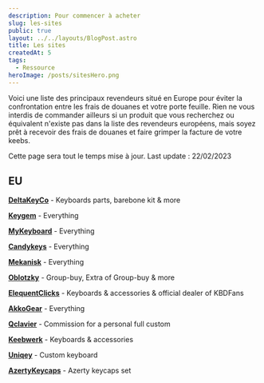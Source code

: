 ```yaml
---
description: Pour commencer à acheter
slug: les-sites
public: true
layout: ../../layouts/BlogPost.astro
title: Les sites
createdAt: 5
tags:
  - Ressource
heroImage: /posts/sitesHero.png
---
```



Voici une liste des principaux revendeurs situé en Europe pour éviter la confrontation entre les frais de douanes et votre porte feuille. Rien ne vous interdis de commander ailleurs si un produit que vous recherchez ou équivalent n'existe pas dans la liste des revendeurs européens, mais soyez prêt à recevoir des frais de douanes et faire grimper la facture de votre keebs.

Cette page sera tout le temps mise à jour.
Last update : 22/02/2023

## EU

[**DeltaKeyCo**](https://deltakeyco.com/) - Keyboards parts, barebone kit & more

[**Keygem**](https://keygem.com/) - Everything

[**MyKeyboard**](https://mykeyboard.eu/) - Everything

[**Candykeys**](https://candykeys.com/) - Everything

[**Mekanisk**](https://mekanisk.com/) - Everything

[**Oblotzky**](https://oblotzky.industries/) - Group-buy, Extra of Group-buy & more

[**ElequentClicks**](https://www.eloquentclicks.com/) - Keyboards & accessories & official dealer of KBDFans

[**AkkoGear**](https://akkogear.de/) - Everything

[**Qclavier**](https://www.qlavier.com/) - Commission for a personal full custom

[**Keebwerk**](https://www.keebwerk.com/) - Keyboards & accessories

[**Uniqey**](https://uniqey.net/en/) - Custom keyboard

[**AzertyKeycaps**](https://www.azertykeycaps.fr/) - Azerty keycaps set